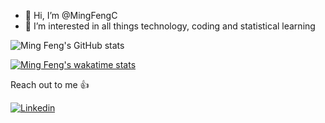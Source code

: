 - 👋 Hi, I’m @MingFengC
- 👀 I’m interested in all things technology, coding and statistical learning

![Ming Feng's GitHub stats](https://github-readme-stats.vercel.app/api?username=MingFengC&count_private=true&show_icons=true&theme=radical)

[![Ming Feng's wakatime stats](https://github-readme-stats.vercel.app/api/wakatime?username=MingFengC)](https://github.com/MingFengC/github-readme-stats)

Reach out to me 👍

[![Linkedin](https://img.shields.io/badge/LinkedIn-0077B5?style=for-the-badge&logo=linkedin&logoColor=white)](https://www.linkedin.com/in/mingfengc825/)

<!---
MingFengC/MingFengC is a ✨ special ✨ repository because its `README.md` (this file) appears on your GitHub profile.
You can click the Preview link to take a look at your changes.
--->
